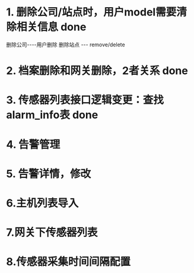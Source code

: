 # 1. 删除公司/站点时，用户model需要清除相关信息   done
删除公司----用户删除
删除站点 --- remove/delete
# 2. 档案删除和网关删除，2者关系   done
# 3. 传感器列表接口逻辑变更：查找alarm_info表    done
# 4. 告警管理
# 5. 告警详情，修改
# 6.主机列表导入
# 7.网关下传感器列表
# 8.传感器采集时间间隔配置